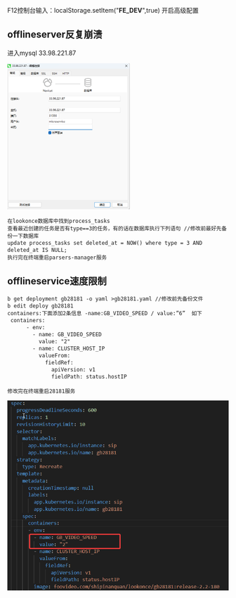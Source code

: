 F12控制台输入：localStorage.setItem("__FE_DEV__",true) 开启高级配置

## offlineserver反复崩溃

进入mysql 33.98.221.87 

<img src="https://raw.githubusercontent.com/1508103369/image/typora/屏幕截图 2023-12-12 101735.png" alt="屏幕截图 2023-12-12 101735" style="zoom:50%;" />

```shell
在lookonce数据库中找到process_tasks
查看最近创建的任务是否有type==3的任务，有的话在数据库执行下列语句 //修改前最好先备份一下数据库
update process_tasks set deleted_at = NOW() where type = 3 AND deleted_at IS NULL;
执行完在终端重启parsers-manager服务
```

## offlineservice速度限制

```shell
b get deployment gb28181 -o yaml >gb28181.yaml //修改前先备份文件
b edit deploy gb28181 
containers:下面添加2条信息 -name:GB_VIDEO_SPEED / value:”6”  如下
 containers:
      - env:
        - name: GB_VIDEO_SPEED
          value: "2"
        - name: CLUSTER_HOST_IP
          valueFrom:
            fieldRef:
              apiVersion: v1
              fieldPath: status.hostIP
              
修改完在终端重启28181服务
```

![image-20231212103910512](https://raw.githubusercontent.com/1508103369/image/typora/image-20231212103910512.png)
